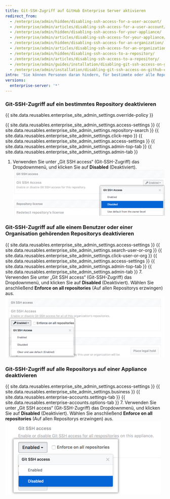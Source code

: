 ```yaml
---
title: Git-SSH-Zugriff auf GitHub Enterprise Server aktivieren
redirect_from:
  - /enterprise/admin/hidden/disabling-ssh-access-for-a-user-account/
  - /enterprise/admin/articles/disabling-ssh-access-for-a-user-account/
  - /enterprise/admin/hidden/disabling-ssh-access-for-your-appliance/
  - /enterprise/admin/articles/disabling-ssh-access-for-your-appliance/
  - /enterprise/admin/hidden/disabling-ssh-access-for-an-organization/
  - /enterprise/admin/articles/disabling-ssh-access-for-an-organization/
  - /enterprise/admin/hidden/disabling-ssh-access-to-a-repository/
  - /enterprise/admin/articles/disabling-ssh-access-to-a-repository/
  - /enterprise/admin/guides/installation/disabling-git-ssh-access-on-github-enterprise/
  - /enterprise/admin/installation/disabling-git-ssh-access-on-github-enterprise-server
intro: 'Sie können Personen daran hindern, für bestimmte oder alle Repositorys auf {{ site.data.variables.product.product_location_enterprise }} Git über SSH zu verwenden.'
versions:
  enterprise-server: '*'
---
```


### Git-SSH-Zugriff auf ein bestimmtes Repository deaktivieren

{{ site.data.reusables.enterprise_site_admin_settings.override-policy }}

{{ site.data.reusables.enterprise_site_admin_settings.access-settings }}
{{ site.data.reusables.enterprise_site_admin_settings.repository-search }}
{{ site.data.reusables.enterprise_site_admin_settings.click-repo }}
{{ site.data.reusables.enterprise_site_admin_settings.access-settings }}
{{ site.data.reusables.enterprise_site_admin_settings.admin-top-tab }}
{{ site.data.reusables.enterprise_site_admin_settings.admin-tab }}
1. Verwenden Sie unter „Git SSH access“ (Git-SSH-Zugriff) das Dropdownmenü, und klicken Sie auf **Disabled** (Deaktiviert). ![Dropdownmenü „Git SSH access“ (Git-SSH-Zugriff) mit ausgewählter Option „Disabled“ (Deaktiviert)](/assets/images/enterprise/site-admin-settings/git-ssh-access-repository-setting.png)

### Git-SSH-Zugriff auf alle einem Benutzer oder einer Organisation gehörenden Repositorys deaktivieren

{{ site.data.reusables.enterprise_site_admin_settings.access-settings }}
{{ site.data.reusables.enterprise_site_admin_settings.search-user-or-org }}
{{ site.data.reusables.enterprise_site_admin_settings.click-user-or-org }}
{{ site.data.reusables.enterprise_site_admin_settings.access-settings }}
{{ site.data.reusables.enterprise_site_admin_settings.admin-top-tab }}
{{ site.data.reusables.enterprise_site_admin_settings.admin-tab }}
7. Verwenden Sie unter „Git SSH access“ (Git-SSH-Zugriff) das Dropdownmenü, und klicken Sie auf **Disabled** (Deaktiviert). Wählen Sie anschließend **Enforce on all repositories** (Auf allen Repositorys erzwingen) aus. ![Dropdownmenü „Git SSH access“ (Git-SSH-Zugriff) mit ausgewählter Option „Disabled“ (Deaktiviert)](/assets/images/enterprise/site-admin-settings/git-ssh-access-organization-setting.png)

### Git-SSH-Zugriff auf alle Repositorys auf einer Appliance deaktivieren

{{ site.data.reusables.enterprise_site_admin_settings.access-settings }}
{{ site.data.reusables.enterprise_site_admin_settings.business }}
{{ site.data.reusables.enterprise-accounts.settings-tab }}
{{ site.data.reusables.enterprise-accounts.options-tab }}
7. Verwenden Sie unter „Git SSH access“ (Git-SSH-Zugriff) das Dropdownmenü, und klicken Sie auf **Disabled** (Deaktiviert). Wählen Sie anschließend **Enforce on all repositories** (Auf allen Repositorys erzwingen) aus. ![Dropdownmenü „Git SSH access“ (Git-SSH-Zugriff) mit ausgewählter Option „Disabled“ (Deaktiviert)](/assets/images/enterprise/site-admin-settings/git-ssh-access-appliance-setting.png)
